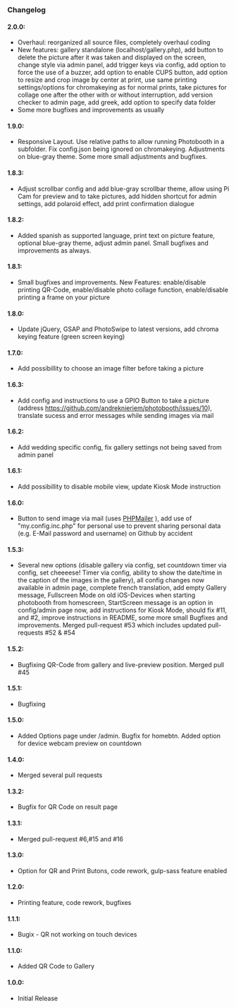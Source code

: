 ### Changelog

#### 2.0.0:
- Overhaul: reorganized all source files, completely overhaul coding
- New features: gallery standalone (localhost/gallery.php), add button to delete the picture after it was taken and displayed on the screen, change style via admin panel, add trigger keys via config, add option to force the use of a buzzer, add option to enable CUPS button, add option to resize and crop image by center at print, use same printing settings/options for chromakeying as for normal prints, take pictures for collage one after the other with or without interruption, add version checker to admin page, add greek, add option to specify data folder
- Some more bugfixes and improvements as usually

#### 1.9.0:
- Responsive Layout. Use relative paths to allow running Photobooth in a subfolder. Fix config.json being ignored on chromakeying. Adjustments on blue-gray theme. Some more small adjustments and bugfixes.

#### 1.8.3:
- Adjust scrollbar config and add blue-gray scrollbar theme, allow using Pi Cam for preview and to take pictures, add hidden shortcut for admin settings, add polaroid effect, add print confirmation dialogue

#### 1.8.2:
- Added spanish as supported language, print text on picture feature, optional blue-gray theme, adjust admin panel. Small bugfixes and improvements as always.

#### 1.8.1:
- Small bugfixes and improvements. New Features: enable/disable printing QR-Code, enable/disable photo collage function, enable/disable printing a frame on your picture

#### 1.8.0:
- Update jQuery, GSAP and PhotoSwipe to latest versions, add chroma keying feature (green screen keying)

#### 1.7.0:
- Add possibillity to choose an image filter before taking a picture

#### 1.6.3:
- Add config and instructions to use a GPIO Button to take a picture (address https://github.com/andreknieriem/photobooth/issues/10), translate sucess and error messages while sending images via mail

#### 1.6.2:
- Add wedding specific config, fix gallery settings not being saved from admin panel

#### 1.6.1:
- Add possibillity to disable mobile view, update Kiosk Mode instruction

#### 1.6.0:
- Button to send image via mail (uses [PHPMailer](https://github.com/PHPMailer/PHPMailer) ), add use of "my.config.inc.php" for personal use to prevent sharing personal data (e.g. E-Mail password and username) on Github by accident

#### 1.5.3:
- Several new options (disable gallery via config, set countdown timer via config, set cheeeese! Timer via config, ability to show the date/time in the caption of the images in the gallery), all config changes now available in admin page, complete french translation, add empty Gallery message, Fullscreen Mode on old iOS-Devices when starting photobooth from homescreen, StartScreen message is an option in config/admin page now, add instructions for Kiosk Mode, should fix #11, and #2, improve instructions in README, some more small Bugfixes and improvements. Merged pull-request #53 which includes updated pull-requests #52 & #54

#### 1.5.2:
- Bugfixing QR-Code from gallery and live-preview position. Merged pull #45

#### 1.5.1:
- Bugfixing

#### 1.5.0:
- Added Options page under /admin. Bugfix for homebtn. Added option for device webcam preview on countdown

#### 1.4.0:
- Merged several pull requests

#### 1.3.2:
- Bugfix for QR Code on result page

#### 1.3.1:
- Merged pull-request #6,#15 and #16

#### 1.3.0:
- Option for QR and Print Butons, code rework, gulp-sass feature enabled

#### 1.2.0:
- Printing feature, code rework, bugfixes

#### 1.1.1:
- Bugix - QR not working on touch devices

#### 1.1.0:
- Added QR Code to Gallery

#### 1.0.0:
- Initial Release
